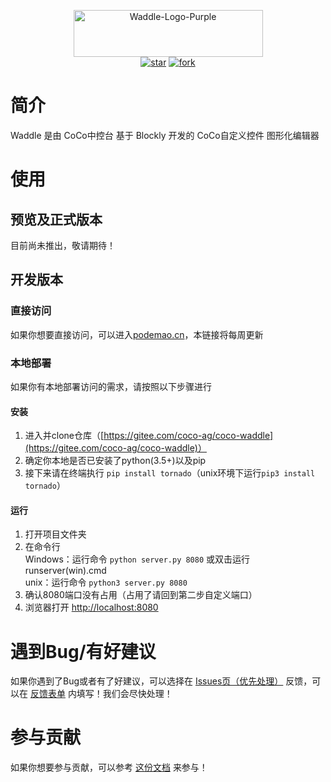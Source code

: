 <p align="center">
    <a href="https://www.yuque.com/appcraft/waddle/index">
        <img alt="Waddle-Logo-Purple" src="https://gitee.com/coco-ag/coco-waddle/raw/master/static/img/purple-logo.png" height="75" width="303"/>
    </a>
    <br>
    <a href='https://gitee.com/coco-ag/coco-waddle/stargazers'><img src='https://gitee.com/coco-ag/coco-waddle/badge/star.svg?theme=white' alt='star'></img></a>
    <a href='https://gitee.com/coco-ag/coco-waddle/members'><img src='https://gitee.com/coco-ag/coco-waddle/badge/fork.svg?theme=white' alt='fork'></img></a>
</p>

<a name="QbcGo"></a>
#   简介
Waddle 是由 CoCo中控台 基于 Blockly 开发的 CoCo自定义控件 图形化编辑器
<a name="LXKn6"></a>
#   使用
<a name="tK39W"></a>
## 预览及正式版本
目前尚未推出，敬请期待！
<a name="Xto1b"></a>
## 开发版本
<a name="OHndp"></a>
### 直接访问
如果你想要直接访问，可以进入[podemao.cn](https://podemao.cn)，本链接将每周更新
<a name="QxLzw"></a>
### 本地部署
如果你有本地部署访问的需求，请按照以下步骤进行
<a name="KgRX5"></a>
#### 安装

1. 进入并clone仓库（[https://gitee.com/coco-ag/coco-waddle](https://gitee.com/coco-ag/coco-waddle)）
1. 确定你本地是否已安装了python(3.5+)以及pip
1. 接下来请在终端执行 `pip install tornado`（unix环境下运行`pip3 install tornado`）
<a name="CWe8n"></a>
#### 运行

1. 打开项目文件夹
1. 在命令行<br />Windows：运行命令 `python server.py 8080` 或双击运行 runserver(win).cmd<br />unix：运行命令 `python3 server.py 8080`
1. 确认8080端口没有占用（占用了请回到第二步自定义端口）
1. 浏览器打开 [http://localhost:8080](http://localhost:8080)
<a name="y31wE"></a>
#   遇到Bug/有好建议
如果你遇到了Bug或者有了好建议，可以选择在 [Issues页（优先处理）](https://gitee.com/coco-ag/coco-waddle/issues) 反馈，可以在 [反馈表单](https://www.yuque.com/forms/share/21daa75d-9aac-4887-8eb9-77dd20e658ec) 内填写！我们会尽快处理！
<a name="N01MD"></a>
#   参与贡献
如果你想要参与贡献，可以参考 [这份文档](https://www.yuque.com/appcraft/waddle/stc36x) 来参与！